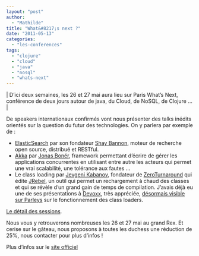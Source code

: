 ```yaml
---
layout: "post"
author: 
  - "Mathilde"
title: "What&#8217;s next ?"
date: "2011-05-13"
categories: 
  - "les-conferences"
tags: 
  - "clojure"
  - "cloud"
  - "java"
  - "nosql"
  - "whats-next"
---
```


| D’ici deux semaines, les 26 et 27 mai aura lieu sur Paris What’s Next, conférence de deux jours autour de java, du Cloud, de NoSQL, de Clojure … |

De speakers internationaux confirmés vont nous présenter des talks inédits orientés sur la question du futur des technologies. On y parlera par exemple de :

- [ElasticSearch](http://www.elasticsearch.org/) par son fondateur [Shay Bannon](http://twitter.com/kimchy), moteur de recherche open source, distribué et RESTful.
- [Akka](http://akka.io/) par [Jonas Bonér](http://twitter.com/jboner), framework permettant d’écrire de gérer les applications concurrentes en utilisant entre autre les acteurs qui permet une vrai scalabilité, une tolérance aux fautes …
- Le class loading par [Jevgeni Kabanov](http://twitter.com/ekabanov), fondateur de [ZeroTurnaround](http://www.zeroturnaround.com/) qui édite [JRebel](http://www.zeroturnaround.com/jrebel/), un outil qui permet un rechargement à chaud des classes et qui se révèle d’un grand gain de temps de compilation. J’avais déjà eu une de ses présentations à [Devoxx](http://www.devoxx.com/), très appréciée, [désormais visible sur Parleys](http://www.parleys.com/#sl=1&st=5&id=1585) sur le fonctionnement des class loaders.

[Le détail des sessions](http://whatsnextparis.com/agenda.html).

Nous vous y retrouverons nombreuses les 26 et 27 mai au grand Rex. Et cerise sur le gâteau, nous proposons à toutes les duchess une réduction de 25%, nous contacter pour plus d’infos !

Plus d’infos sur le [site officiel](http://whatsnextparis.com)

